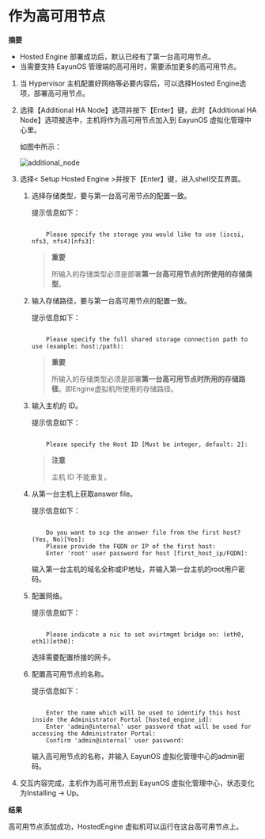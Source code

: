 # 作为高可用节点

**摘要**

* Hosted Engine 部署成功后，默认已经有了第一台高可用节点。
* 当需要支持 EayunOS 管理端的高可用时，需要添加更多的高可用节点。

1. 当 Hypervisor 主机配置好网络等必要内容后，可以选择Hosted Engine选项，部署高可用节点。
2. 选择【Additional HA Node】选项并按下【Enter】键，此时【Additional HA Node】选项被选中，主机将作为高可用节点加入到 EayunOS 虚拟化管理中心里。

   如图中所示：

   ![additional_node](https://raw.githubusercontent.com/eayun/Documents/master/images/Node/additional_node.png)

3. 选择< Setup Hosted Engine >并按下【Enter】键，进入shell交互界面。

   1. 选择存储类型，要与第一台高可用节点的配置一致。

      提示信息如下：

      ```

          Please specify the storage you would like to use (iscsi, nfs3, nfs4)[nfs3]:

      ```

      > **重要**
      >
      > 所输入的存储类型必须是部署**第一台高可用节点时所使用的存储类型**。

   2. 输入存储路径，要与第一台高可用节点的配置一致。

      提示信息如下：

      ```

          Please specify the full shared storage connection path to use (example: host:/path):

      ```

      > **重要**
      >
      > 所输入的存储类型必须是部署**第一台高可用节点时所用的存储路径**。即Engine虚拟机所使用的存储路径。

   3. 输入主机的 ID。

      提示信息如下：

      ```

          Please specify the Host ID [Must be integer, default: 2]:

      ```

      > **注意**
      >
      > 主机 ID 不能重复。

   4. 从第一台主机上获取answer file。

      提示信息如下：

      ```

          Do you want to scp the answer file from the first host? (Yes, No)[Yes]:
          Please provide the FQDN or IP of the first host:
          Enter 'root' user password for host [first_host_ip/FQDN]:

      ```

      输入第一台主机的域名全称或IP地址，并输入第一台主机的root用户密码。

   5. 配置网络。

      提示信息如下：

      ```

          Please indicate a nic to set ovirtmgmt bridge on: (eth0, eth1)[eth0]:

      ```

      选择需要配置桥接的网卡。

   6. 配置高可用节点的名称。

      提示信息如下：

      ```

          Enter the name which will be used to identify this host inside the Administrator Portal [hosted_engine_id]:
          Enter 'admin@internal' user password that will be used for accessing the Administrator Portal: 
          Confirm 'admin@internal' user password:

      ```

      输入高可用节点的名称，并输入 EayunOS 虚拟化管理中心的admin密码。

4. 交互内容完成，主机作为高可用节点到 EayunOS 虚拟化管理中心，状态变化为Installing -> Up。

**结果**

高可用节点添加成功，HostedEngine 虚拟机可以运行在这台高可用节点上。
